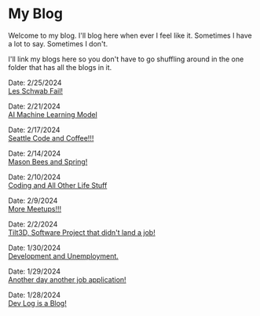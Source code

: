 # My Blog

Welcome to my blog. I'll blog here when ever I feel like it. Sometimes I have a lot to say. Sometimes I don't.

I'll link my blogs here so you don't have to go shuffling around in the one folder that has all the blogs in it.

Date: 2/25/2024<br>
[Les Schwab Fail!](blogsByDate/blog-25Feb2024.md)

Date: 2/21/2024<br>
[AI Machine Learning Model](blogsByDate/blog-21Feb2024.md)

Date: 2/17/2024<br>
[Seattle Code and Coffee!!!](blogsByDate/blog-17Feb2024.md)

Date: 2/14/2024<br>
[Mason Bees and Spring!](blogsByDate/blog-14Feb2024.md)

Date: 2/10/2024<br>
[Coding and All Other Life Stuff](blogsByDate/blog-10Feb2024.md)

Date: 2/9/2024<br>
[More Meetups!!!](blogsByDate/blog-9Feb2024.md)

Date: 2/2/2024<br>
[Tilt3D, Software Project that didn't land a job!](blogsByDate/blog-2Feb2024.md)

Date: 1/30/2024<br>
[Development and Unemployment.](blogsByDate/blog-30Jan2024.md)

Date: 1/29/2024<br>
[Another day another job application!](blogsByDate/blog-29Jan2024.md)

Date: 1/28/2024<br>
[Dev Log is a Blog!](blogsByDate/blog-28Jan2024.md)

